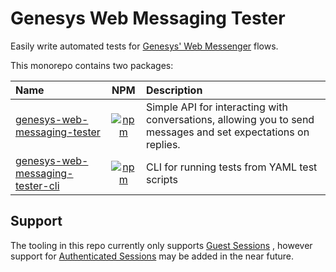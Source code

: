 # Genesys Web Messaging Tester

Easily write automated tests for
[Genesys' Web Messenger](https://help.mypurecloud.com/articles/web-messaging-overview/) flows.

This monorepo contains two packages:

| Name                                                                                   |                                                                            NPM                                                                            | Description                                                                                                   |
|:---------------------------------------------------------------------------------------|:---------------------------------------------------------------------------------------------------------------------------------------------------------:|:--------------------------------------------------------------------------------------------------------------|
| [genesys-web-messaging-tester](./packages/genesys-web-messaging-tester#readme)         |     [![npm](https://img.shields.io/npm/v/@ovotech/genesys-web-messaging-tester)](https://www.npmjs.com/package/@ovotech/genesys-web-messaging-tester)     | Simple API for interacting with conversations, allowing you to send messages and set expectations on replies. |
| [genesys-web-messaging-tester-cli](./packages/genesys-web-messaging-tester-cli#readme) | [![npm](https://img.shields.io/npm/v/@ovotech/genesys-web-messaging-tester-cli)](https://www.npmjs.com/package/@ovotech/genesys-web-messaging-tester-cli) | CLI for running tests from YAML test scripts                                                                  |

## Support

The tooling in this repo currently only
supports [Guest Sessions](https://developer.genesys.cloud/api/digital/webmessaging/websocketapi#configure-a-guest-session)
, however support
for [Authenticated Sessions](https://developer.genesys.cloud/api/digital/webmessaging/websocketapi#configure-an-authenticated-session)
may be added in the near future.
